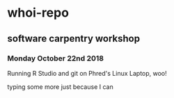 # whoi-repo
## software carpentry workshop
### Monday October 22nd 2018


Running R Studio and git on Phred's Linux Laptop, woo!

typing some more just because I can




